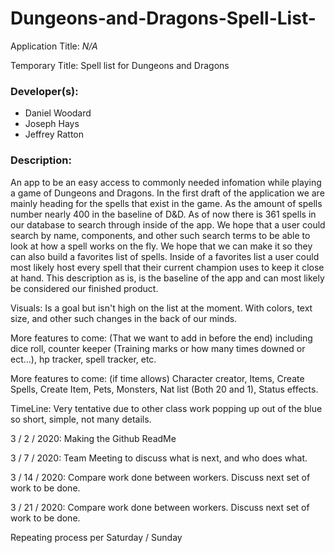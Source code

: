 # Dungeons-and-Dragons-Spell-List-

Application Title:
*N/A*

Temporary Title:
Spell list for Dungeons and Dragons

### Developer(s):
* Daniel Woodard
* Joseph Hays
* Jeffrey Ratton

### Description: 
An app to be an easy access to commonly needed infomation while playing a game of Dungeons and Dragons.
In the first draft of the application we are mainly heading for the spells that exist in the game. As the amount of spells
number nearly 400 in the baseline of D&D. As of now there is 361 spells in our database to search through inside of the app.
We hope that a user could search by name, components, and other such search terms to be able to look at how a spell works on
the fly. We hope that we can make it so they can also build a favorites list of spells. Inside of a favorites list a user could most likely host every spell that their current champion uses to keep it close at hand. This description as is, is the baseline of the app
and can most likely be considered our finished product.

Visuals: Is a goal but isn't high on the list at the moment.
With colors, text size, and other such changes in the back of our minds.

More features to come: (That we want to add in before the end)
including dice roll, counter keeper (Training marks or how many times downed or ect...), hp tracker, spell tracker, etc. 

More features to come: (if time allows)
Character creator, Items, Create Spells, Create Item, Pets, Monsters, Nat list (Both 20 and 1), Status effects.

TimeLine: Very tentative due to other class work popping up out of the blue so short, simple, not many details.

3 / 2 / 2020: Making the Github ReadMe

3 / 7 / 2020: Team Meeting to discuss what is next, and who does what.

3 / 14 / 2020: Compare work done between workers. Discuss next set of work to be done.

3 / 21 / 2020: Compare work done between workers. Discuss next set of work to be done.

Repeating process per Saturday / Sunday
